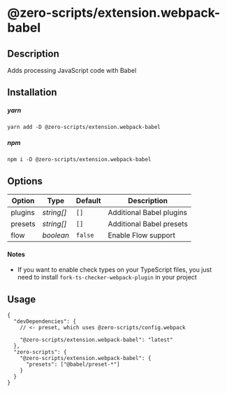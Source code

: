 # @zero-scripts/extension.webpack-babel

## Description

Adds processing JavaScript code with Babel

## Installation

##### yarn

```
yarn add -D @zero-scripts/extension.webpack-babel
```

##### npm

```
npm i -D @zero-scripts/extension.webpack-babel
```

## Options

| Option  | Type       | Default | Description              |
| ------- | ---------- | ------- | ------------------------ |
| plugins | _string[]_ | `[]`    | Additional Babel plugins |
| presets | _string[]_ | `[]`    | Additional Babel presets |
| flow    | _boolean_  | `false` | Enable Flow support      |

#### Notes

- If you want to enable check types on your TypeScript files,
  you just need to install `fork-ts-checker-webpack-plugin` in your project

## Usage

```
{
  "devDependencies": {
    // <- preset, which uses @zero-scripts/config.webpack

    "@zero-scripts/extension.webpack-babel": "latest"
  },
  "zero-scripts": {
    "@zero-scripts/extension.webpack-babel": {
      "presets": ["@babel/preset-*"]
    }
  }
}
```
